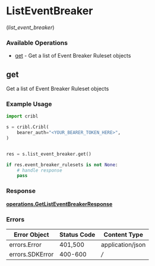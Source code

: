 # ListEventBreaker
(*list_event_breaker*)

### Available Operations

* [get](#get) - Get a list of Event Breaker Ruleset objects

## get

Get a list of Event Breaker Ruleset objects

### Example Usage

```python
import cribl

s = cribl.Cribl(
    bearer_auth="<YOUR_BEARER_TOKEN_HERE>",
)


res = s.list_event_breaker.get()

if res.event_breaker_rulesets is not None:
    # handle response
    pass
```


### Response

**[operations.GetListEventBreakerResponse](../../models/operations/getlisteventbreakerresponse.md)**
### Errors

| Error Object     | Status Code      | Content Type     |
| ---------------- | ---------------- | ---------------- |
| errors.Error     | 401,500          | application/json |
| errors.SDKError  | 400-600          | */*              |
